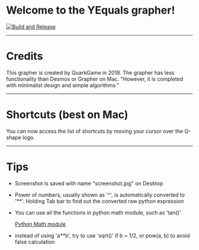 Welcome to the YEquals grapher!
===
[![Build and Release](https://github.com/Quark-Games/YEquals/actions/workflows/release.yml/badge.svg?branch=master)](https://github.com/Quark-Games/YEquals/actions/workflows/release.yml)
***

# Credits
This grapher is created by QuarkGame in 2018.
The grapher has less functionality than Desmos or Grapher on Mac.
"However, it is completed with minimalist design and simple algorithms."

***

# Shortcuts (best on Mac)
You can now access the list of shortcuts by moving your cursor over the Q-shape logo.

***

# Tips
* Screenshot is saved with name "screenshot.jpg" on Desktop
* Power of numbers, usually shown as '^', is automatically converted to '\*\*'. Holding Tab bar to find out the converted raw python expression
* You can use all the functions in python math module, such as 'tan()'

  [Python Math module](https://docs.python.org/3/library/math.html)

* instead of using 'a\*\*b', try to use 'sqrt()' if b = 1/2, or pow(a, b) to avoid false calculation
